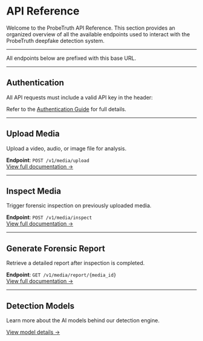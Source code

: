 # API Reference

Welcome to the ProbeTruth API Reference. This section provides an organized overview of all the available endpoints used to interact with the ProbeTruth deepfake detection system.

---

All endpoints below are prefixed with this base URL.

---

## Authentication

All API requests must include a valid API key in the header:


Refer to the [Authentication Guide](authentication.md) for full details.

---

## Upload Media

Upload a video, audio, or image file for analysis.

**Endpoint**: `POST /v1/media/upload`  
[View full documentation →](upload.md)

---

## Inspect Media

Trigger forensic inspection on previously uploaded media.

**Endpoint**: `POST /v1/media/inspect`  
[View full documentation →](inspect_media.md)

---

## Generate Forensic Report

Retrieve a detailed report after inspection is completed.

**Endpoint**: `GET /v1/media/report/{media_id}`  
[View full documentation →](generate_report.md)

---

## Detection Models

Learn more about the AI models behind our detection engine.

[View model details →](models.md)


